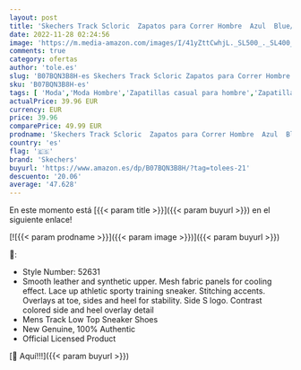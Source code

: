 ```yaml
---
layout: post
title: 'Skechers Track Scloric  Zapatos para Correr Hombre  Azul  Blue/Navy   42 EU'
date: 2022-11-28 02:24:56
image: 'https://m.media-amazon.com/images/I/41yZttCwhjL._SL500_._SL400_.jpg'
comments: true
category: ofertas
author: 'tole.es'
slug: 'B07BQN3B8H-es Skechers Track Scloric Zapatos para Correr Hombre Azul...'
sku: 'B07BQN3B8H-es'
tags: [ 'Moda','Moda Hombre','Zapatillas casual para hombre','Zapatillas y calzado deportivo para hombre','Zapatos para hombre','skechers','zapatos','🇪🇸', ]
actualPrice: 39.96 EUR
currency: EUR
price: 39.96
comparePrice: 49.99 EUR
prodname: 'Skechers Track Scloric  Zapatos para Correr Hombre  Azul  Blue/Navy   42 EU'
country: 'es'
flag: '🇪🇸'
brand: 'Skechers'
buyurl: 'https://www.amazon.es/dp/B07BQN3B8H/?tag=tolees-21'
descuento: '20.06'
average: '47.628'
---
```


En este momento está [{{< param title >}}]({{< param buyurl >}}) en el siguiente enlace!

[![{{< param prodname >}}]({{< param image >}})]({{< param buyurl >}})

🔎:

- Style Number: 52631
- Smooth leather and synthetic upper. Mesh fabric panels for cooling effect. Lace up athletic sporty training sneaker. Stitching accents. Overlays at toe, sides and heel for stability. Side S logo. Contrast colored side and heel overlay detail
- Mens Track Low Top Sneaker Shoes
- New Genuine, 100% Authentic
- Official Licensed Product

[🛒 Aquí!!!]({{< param buyurl >}})
